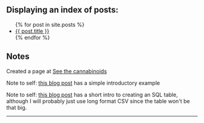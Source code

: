 
## Displaying an index of posts: 

<ul>
  {% for post in site.posts %}
    <li>
      <a href="{{ post.url }}">{{ post.title }}</a>
    </li>
  {% endfor %}
</ul>


## Notes 

Created a page at [See the cannabinoids](cannabinoids.html)

Note to self:
[this blog post](http://jmcglone.com/guides/github-pages/) has a simple introductory example

Note to self:
[this blog post](http://joshualande.com/create-tables-sql) has a short intro to creating an SQL table, although I will probably just use long format CSV since the table won't be that big.


---

